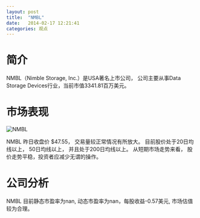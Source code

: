 ```yaml
---
layout: post
title:  "NMBL"
date:   2014-02-17 12:21:41
categories: 观点
---
```


# 简介
NMBL（Nimble Storage, Inc.）是USA著名上市公司，
公司主要从事Data Storage Devices行业，当前市值3341.81百万美元。

# 市场表现

![NMBL](http://finviz.com/chart.ashx?t=NMBL&ty=c&ta=1&p=d&s=l)

NMBL 昨日收盘价 $47.55，
交易量较正常情况有所放大。
目前股价处于20日均线以上，
50日均线以上，
并且处于200日均线以上。
从短期市场走势来看，
股价走势平稳，投资者应减少无谓的操作。

# 公司分析
NMBL 目前静态市盈率为nan, 动态市盈率为nan，每股收益-0.57美元,
市场估值较为合理。

